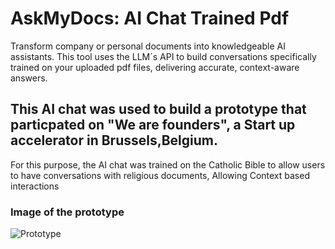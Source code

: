 # AskMyDocs: AI Chat Trained Pdf
Transform company or personal documents into knowledgeable AI assistants. This tool uses the LLM´s API to build conversations specifically trained on your uploaded pdf files, delivering accurate, context-aware answers. 

## This AI chat was used to build a prototype that particpated on "We are founders", a Start up accelerator in Brussels,Belgium.

For this purpose, the AI chat was trained on the Catholic Bible to allow users to have conversations with religious documents, Allowing Context based interactions

### Image of the prototype

![Prototype](IsaIA.png)

